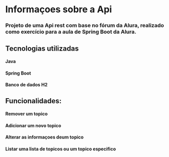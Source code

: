 # Informaçoes sobre a Api
### Projeto de uma Api rest com base no fórum da Alura, realizado como exercício para a aula de Spring Boot da Alura.

## Tecnologias utilizadas

#### Java
#### Spring Boot
#### Banco de dados H2

## Funcionalidades:
#### Remover um topico
#### Adicionar um novo topico
#### Alterar as informaçoes deum topico
#### Listar uma lista de topicos ou um topico especifico
